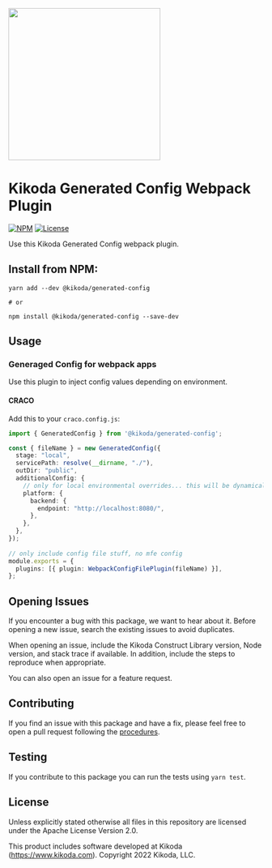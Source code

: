 [<img src="https://kikoda.com/wp-content/uploads/2019/07/Logo_White_bg.svg" width="300"/>](https://kikoda.com)
# Kikoda Generated Config Webpack Plugin

[![NPM](https://img.shields.io/npm/v/@kikoda/delivery?color=39a356&label=npm)](https://www.npmjs.com/package/@kikoda/generated-config)
[![License](https://img.shields.io/badge/license-Apache--2.0-blue)](https://github.com/KikodaCode/generated-config/blob/main/LICENSE)

Use this Kikoda Generated Config webpack plugin.

## Install from NPM:
```
yarn add --dev @kikoda/generated-config

# or

npm install @kikoda/generated-config --save-dev
```

## Usage

### Generaged Config for webpack apps
Use this plugin to inject config values depending on environment.

#### CRACO
Add this to your `craco.config.js`:

```typescript
import { GeneratedConfig } from '@kikoda/generated-config';

const { fileName } = new GeneratedConfig({
  stage: "local",
  servicePath: resolve(__dirname, "./"),
  outDir: "public",
  additionalConfig: {
    // only for local environmental overrides... this will be dynamically populated at deploy-time for each stage
    platform: {
      backend: {
        endpoint: "http://localhost:8080/",
      },
    },
  },
});
​
// only include config file stuff, no mfe config
module.exports = {
  plugins: [{ plugin: WebpackConfigFilePlugin(fileName) }],
};
```

## Opening Issues

If you encounter a bug with this package, we want to hear about it. Before opening a new issue, search the existing issues to avoid duplicates.

When opening an issue, include the Kikoda Construct Library version, Node version, and stack trace if available. In addition, include the steps to reproduce when appropriate.

You can also open an issue for a feature request.

## Contributing

If you find an issue with this package and have a fix, please feel free to open a pull request following the [procedures](CONTRIBUTING.md).

## Testing

If you contribute to this package you can run the tests using `yarn test`.

## License

Unless explicitly stated otherwise all files in this repository are licensed under the Apache License Version 2.0.

This product includes software developed at Kikoda (https://www.kikoda.com). Copyright 2022 Kikoda, LLC.